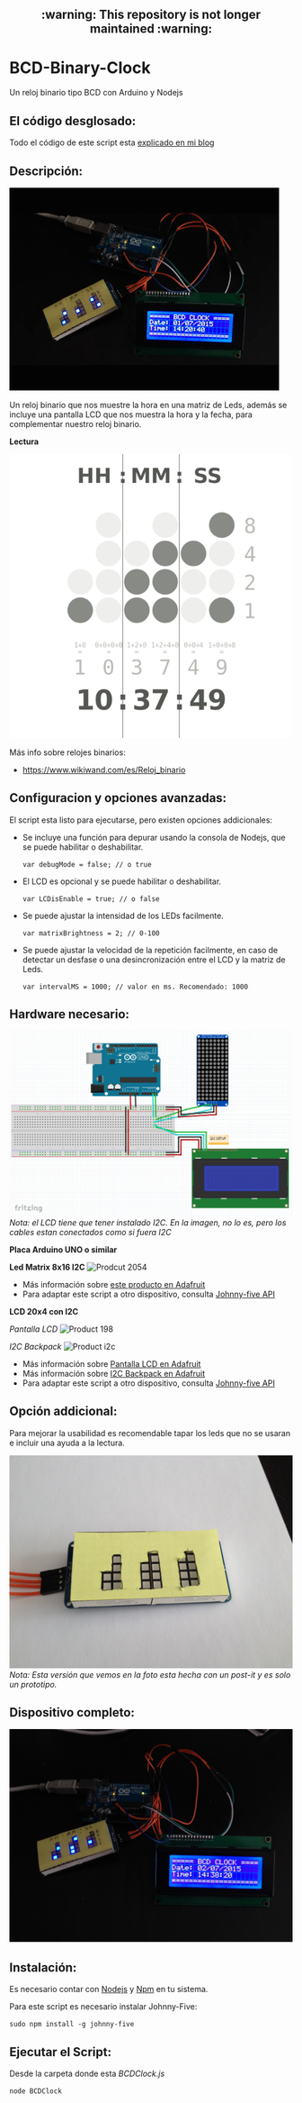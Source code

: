 <h2 align="center">:warning: This repository is not longer maintained :warning:</h2>

# BCD-Binary-Clock
Un reloj binario tipo BCD con Arduino y Nodejs

## El código desglosado:

Todo el código de este script esta [explicado en mi blog](https://blog.ulisesgascon.com/reloj-binario-con-nodejs-y-arduino)

## Descripción:

![Animación](https://github.com/UlisesGascon/BCD-Binary-Clock/blob/master/img/demo.gif)


Un reloj binario que nos muestre la hora en una matriz de Leds, además se incluye una pantalla LCD que nos 
muestra la hora y la fecha, para complementar nuestro reloj binario.


**Lectura**

![Binary_clock](https://github.com/UlisesGascon/BCD-Binary-Clock/blob/master/img/Binary_clock.svg.png)

Más info sobre relojes binarios:
- https://www.wikiwand.com/es/Reloj_binario


## Configuracion y opciones avanzadas:

El script esta listo para ejecutarse, pero existen opciones addicionales:

- Se incluye una función para depurar usando la consola de Nodejs, que se puede habilitar o deshabilitar.
	~~~
	var debugMode = false; // o true
	~~~

- El LCD es opcional y se puede habilitar o deshabilitar.
	~~~
	var LCDisEnable = true; // o false
	~~~

- Se puede ajustar la intensidad de los LEDs facilmente.
	~~~
	var matrixBrightness = 2; // 0-100
	~~~

- Se puede ajustar la velocidad de la repetición facilmente, en caso de detectar un desfase o una desincronización entre el LCD y la matriz de Leds.
	~~~
	var intervalMS = 1000; // valor en ms. Recomendado: 1000
	~~~



## Hardware necesario:
![Conexiones](https://github.com/UlisesGascon/BCD-Binary-Clock/blob/master/img/protoboard.png)
*Nota: el LCD tiene que tener instalado I2C. En la imagen, no lo es, pero los cables estan conectados como si fuera I2C*

**Placa Arduino UNO o similar**


**Led Matrix 8x16 I2C**
![Prodcut 2054](http://www.adafruit.com/images/1200x900/2054-00.jpg)

- Más información sobre [este producto en Adafruit](http://www.adafruit.com/products/2054)
- Para adaptar este script a otro dispositivo, consulta [Johnny-five API](http://johnny-five.io/api/led/)


**LCD 20x4 con I2C**

*Pantalla LCD*
![Product 198](http://www.adafruit.com/images/970x728/x198-04.jpg.pagespeed.ic.diHsBxj06P.webp)

*I2C Backpack*
![Product i2c](https://learn.adafruit.com/system/assets/assets/000/001/874/medium260/lcds___displays_i2cwire_t.jpeg?1396777095)


- Más información sobre [Pantalla LCD en Adafruit](http://www.adafruit.com/products/198)
- Más información sobre [I2C Backpack en Adafruit](https://learn.adafruit.com/i2c-spi-lcd-backpack)
- Para adaptar este script a otro dispositivo, consulta [Johnny-five API](http://johnny-five.io/api/lcd/)



## Opción addicional:

Para mejorar la usabilidad es recomendable tapar los leds que no se usaran e incluir una ayuda a la lectura. 
 
![Interface](https://github.com/UlisesGascon/BCD-Binary-Clock/blob/master/img/interface.jpg)
*Nota: Esta versión que vemos en la foto esta hecha con un post-it y es solo un prototipo.*



## Dispositivo completo:
![final](https://github.com/UlisesGascon/BCD-Binary-Clock/blob/master/img/final.jpg)



## Instalación:

Es necesario contar con [Nodejs](https://nodejs.org/) y [Npm](https://docs.npmjs.com/getting-started/installing-node) en tu sistema.

Para este script es necesario instalar Johnny-Five:

~~~
sudo npm install -g johnny-five
~~~


## Ejecutar el Script:

Desde la carpeta donde esta *BCDClock.js*

~~~
node BCDClock
~~~
